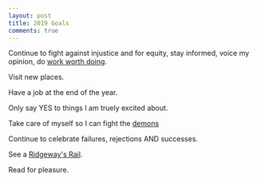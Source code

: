```yaml
---
layout: post
title: 2019 Goals
comments: true
---
```


Continue to fight against injustice and for equity, stay informed, voice my opinion, do [work worth doing](https://www.goodreads.com/quotes/824611-the-greatest-gift-life-has-to-offer-is-the-opportunity). 

Visit new places. 

Have a job at the end of the year. 

Only say YES to things I am truely excited about.

Take care of myself so I can fight the [demons](https://lucybellwood.com/100-demon-dialogues/)

Continue to celebrate failures, rejections AND successes. 

See a [Ridgeway's Rail](https://www.allaboutbirds.org/guide/Ridgways_Rail/overview).

Read for pleasure. 
